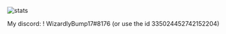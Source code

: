 ![stats][g-status]
<!--Github-status-->
[g-status]: https://github-readme-stats.vercel.app/api?username=WizardlyBump17&show_icons=true&theme=dark&count_private=true

My discord: ! WizardlyBump17#8176 (or use the id 335024452742152204)
